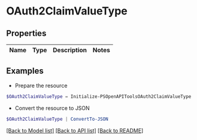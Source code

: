 # OAuth2ClaimValueType
## Properties

Name | Type | Description | Notes
------------ | ------------- | ------------- | -------------

## Examples

- Prepare the resource
```powershell
$OAuth2ClaimValueType = Initialize-PSOpenAPIToolsOAuth2ClaimValueType 
```

- Convert the resource to JSON
```powershell
$OAuth2ClaimValueType | ConvertTo-JSON
```

[[Back to Model list]](../README.md#documentation-for-models) [[Back to API list]](../README.md#documentation-for-api-endpoints) [[Back to README]](../README.md)

